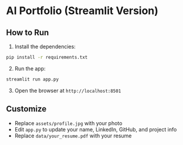 
# AI Portfolio (Streamlit Version)

## How to Run

1. Install the dependencies:

```bash
pip install -r requirements.txt
```

2. Run the app:

```bash
streamlit run app.py
```

3. Open the browser at `http://localhost:8501`

## Customize

- Replace `assets/profile.jpg` with your photo
- Edit `app.py` to update your name, LinkedIn, GitHub, and project info
- Replace `data/your_resume.pdf` with your resume
